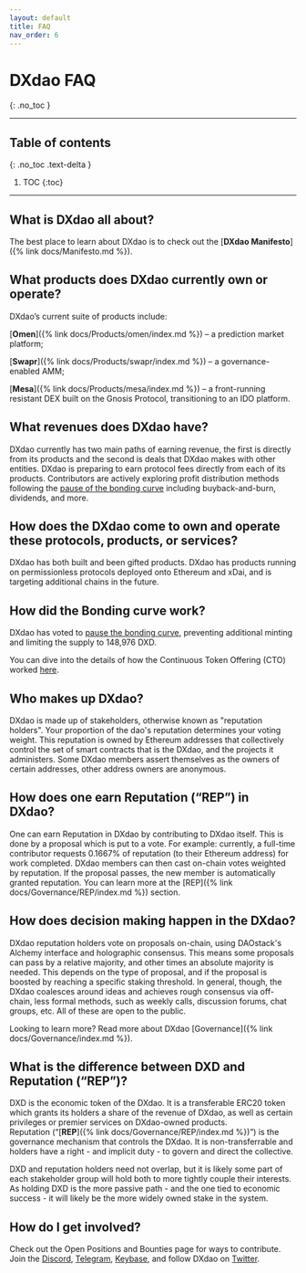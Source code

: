 ```yaml
---
layout: default
title: FAQ
nav_order: 6
---
```


# DXdao FAQ
{: .no_toc }

___

## Table of contents
{: .no_toc .text-delta }

1. TOC
{:toc}

---

## What is DXdao all about?

The best place to learn about DXdao is to check out the [**DXdao Manifesto**]({% link docs/Manifesto.md %}).

## What products does DXdao currently own or operate?

DXdao’s current suite of products include: 

[**Omen**]({% link docs/Products/omen/index.md %}) – a prediction market platform; 

[**Swapr**]({% link docs/Products/swapr/index.md %}) – a governance-enabled AMM; 

[**Mesa**]({% link docs/Products/mesa/index.md %}) – a front-running resistant DEX built on the Gnosis Protocol, transitioning to an IDO platform.

## What revenues does DXdao have?

DXdao currently has two main paths of earning revenue, the first is directly from its products and the second is deals that DXdao makes with other entities. DXdao is preparing to earn protocol fees directly from each of its products. Contributors are actively exploring profit distribution methods following the <a href="https://dxdao.medium.com/dxdao-hits-pause-on-dxd-bonding-curve-98166199925a" target="_blank">pause of the bonding curve</a> including buyback-and-burn, dividends, and more.

## How does the DXdao come to own and operate these protocols, products, or services?

DXdao has both built and been gifted products. DXdao has products running on permissionless protocols deployed onto Ethereum and xDai, and is targeting additional chains in the future.

## How did the Bonding curve work?

DXdao has voted to <a href="https://dxdao.medium.com/dxdao-hits-pause-on-dxd-bonding-curve-98166199925a" target="_blank">pause the bonding curve</a>, preventing additional minting and limiting the supply to 148,976 DXD.

You can dive into the details of how the Continuous Token Offering (CTO) worked <a href="https://github.com/levelkdev/openraise-dapp/blob/master/docs/ContinuousOrganization.md" target="_blank">here</a>.

## Who makes up DXdao?

DXdao is made up of stakeholders, otherwise known as "reputation holders". Your proportion of the dao's reputation determines your voting weight. This reputation is owned by Ethereum addresses that collectively control the set of smart contracts that is the DXdao, and the projects it administers. Some DXdao members assert themselves as the owners of certain addresses, other address owners are anonymous.

## How does one earn Reputation (“REP”) in DXdao?

One can earn Reputation in DXdao by contributing to DXdao itself. This is done by a proposal which is put to a vote. For example: currently, a full-time contributor requests 0.1667% of reputation (to their Ethereum address) for work completed. DXdao members can then cast on-chain votes weighted by reputation. If the proposal passes, the new member is automatically granted reputation. You can learn more at the [REP]({% link docs/Governance/REP/index.md %}) section.

## How does decision making happen in the DXdao?

DXdao reputation holders vote on proposals on-chain, using DAOstack's Alchemy interface and holographic consensus. This means some proposals can pass by a relative majority, and other times an absolute majority is needed. This depends on the type of proposal, and if the proposal is boosted by reaching a specific staking threshold. In general, though, the DXdao coalesces around ideas and achieves rough consensus via off-chain, less formal methods, such as weekly calls, discussion forums, chat groups, etc. All of these are open to the public.

Looking to learn more? Read more about DXdao [Governance]({% link docs/Governance/index.md %}).

## What is the difference between DXD and Reputation (“REP”)?

DXD is the economic token of the DXdao. It is a transferable ERC20 token which grants its holders a share of the revenue of DXdao, as well as certain privileges or premier services on DXdao-owned products.  
Reputation (“[**REP**]({% link docs/Governance/REP/index.md %})”) is the governance mechanism that controls the DXdao. It is non-transferrable and holders have a right - and implicit duty - to govern and direct the collective.  
  
DXD and reputation holders need not overlap, but it is likely some part of each stakeholder group will hold both to more tightly couple their interests. As holding DXD is the more passive path - and the one tied to economic success - it will likely be the more widely owned stake in the system.

## How do I get involved?

Check out the Open Positions and Bounties page for ways to contribute. Join the <a href="https://discord.gg/4QXEJQkvHH" target="_blank">Discord</a>, <a href="https://t.me/dxDAO" target="_blank">Telegram</a>, <a href="https://keybase.io/team/dx_dao" target="_blank">Keybase</a>, and follow DXdao on <a href="https://twitter.com/Dxdao_" target="_blank">Twitter</a>.